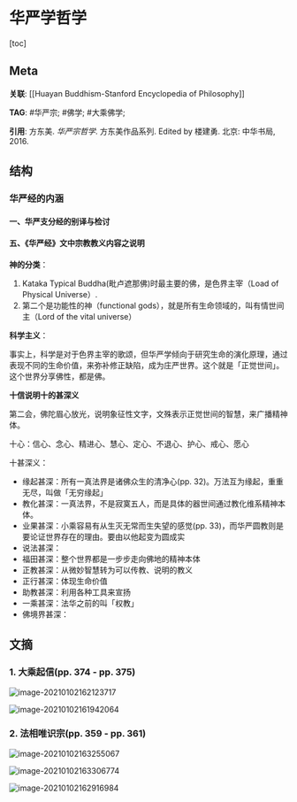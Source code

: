 # 华严学哲学

[toc]

## Meta

**关联**: [[Huayan Buddhism-Stanford Encyclopedia of Philosophy]]

**TAG**: #华严宗; #佛学; #大乘佛学;

**引用**: 方东美. *华严宗哲学*. 方东美作品系列. Edited by 楼建勇. 北京: 中华书局, 2016.

## 结构

### 华严经的内涵

#### 一、华严支分经的别译与检讨

#### 五、《华严经》文中宗教教义内容之说明

**神的分类**：

1. Kataka Typical Buddha(毗卢遮那佛)时最主要的佛，是色界主宰（Load of Physical Universe）.
2. 第二个是功能性的神（functional gods），就是所有生命领域的，叫有情世间主（Lord of the vital universe）

**科学主义**：

事实上，科学是对于色界主宰的歌颂，但华严学倾向于研究生命的演化原理，通过表现不同的生命价值，来弥补修正缺陷，成为庄严世界。这个就是「正觉世间」。这个世界分享佛性，都是佛。

**十信说明十的甚深义**

第二会，佛陀眉心放光，说明象征性文字，文殊表示正觉世间的智慧，来广播精神体。

十心：信心、念心、精进心、慧心、定心、不退心、护心、戒心、愿心

十甚深义：

* 缘起甚深：所有一真法界是诸佛众生的清净心(pp. 32)。万法互为缘起，重重无尽，叫做「无穷缘起」
* 教化甚深：一真法界，不是寂寞五人，而是具体的器世间通过教化维系精神本体。
* 业果甚深：小乘容易有从生灭无常而生失望的感觉(pp. 33)，而华严圆教则是要论证世界存在的理由。要由以他起变为圆成实
* 说法甚深：
* 福田甚深：整个世界都是一步步走向佛地的精神本体
* 正教甚深：从微妙智慧转为可以传教、说明的教义
* 正行甚深：体现生命价值
* 助教甚深：利用各种工具来宣扬
* 一乘甚深：法华之前的叫「权教」
* 佛境界甚深：

## 文摘

### 1. 大乘起信(pp. 374 - pp. 375)

![image-20210102162123717](https://typora-picgo-bed.oss-cn-beijing.aliyuncs.com/image-20210102162123717.png)

![image-20210102161942064](https://typora-picgo-bed.oss-cn-beijing.aliyuncs.com/image-20210102161942064.png)

### 2. 法相唯识宗(pp. 359 - pp. 361)

![image-20210102163255067](https://typora-picgo-bed.oss-cn-beijing.aliyuncs.com/image-20210102163255067.png)

![image-20210102163306774](https://typora-picgo-bed.oss-cn-beijing.aliyuncs.com/image-20210102163306774.png)

![image-20210102162916984](https://typora-picgo-bed.oss-cn-beijing.aliyuncs.com/image-20210102162916984.png)